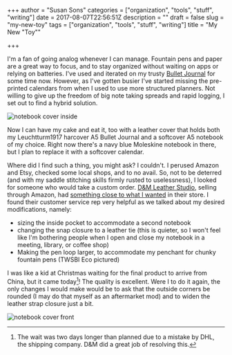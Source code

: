 +++
author = "Susan Sons"
categories = ["organization", "tools", "stuff", "writing"]
date = 2017-08-07T22:56:51Z
description = ""
draft = false
slug = "my-new-toy"
tags = ["organization", "tools", "stuff", "writing"]
title = "My New \"Toy\""

+++

I'm a fan of going analog whenever I can manage.  Fountain pens and paper are a great way to focus, and to stay organized without waiting on apps or relying on batteries.  I've used and iterated on my trusty [Bullet Journal](https://bulletjournal.com) for some time now.  However, as I've gotten busier I've started missing the pre-printed calendars from when I used to use more structured planners.  Not willing to give up the freedom of big note taking spreads and rapid logging, I set out to find a hybrid solution.

![notebook cover inside](/content/images/2017/08/inside_scaled.jpg)

Now I can have my cake and eat it, too with a leather cover that holds both my Leuchtturm1917 harcover A5 Bullet Journal and a softcover A5 notebook of my choice.  Right now there's a navy blue Moleskine notebook in there, but I plan to replace it with a softcover calendar.

Where did I find such a thing, you might ask?  I couldn't.  I perused Amazon and Etsy, checked some local shops, and to no avail.  So, not to be deterred (and with my saddle stitching skills firmly rusted to uselessness), I looked for someone who would take a custom order.  [D&M Leather Studio](http://amzn.to/2fnz7HB), selling through Amazon, had [something close to what I wanted](http://amzn.to/2fnXjKb) in their store.  I found their customer service rep very helpful as we talked about my desired modifications, namely:

- sizing the inside pocket to accommodate a second notebook
- changing the snap closure to a leather tie (this is quieter, so I won't feel like I'm bothering people when I open and close my notebook in a meeting, library, or coffee shop)
- Making the pen loop larger, to accommodate my penchant for chunky fountain pens (TWSBI Eco pictured)

I was like a kid at Christmas waiting for the final product to arrive from China, but it came today[^1]!  The quality is excellent.  Were I to do it again, the only changes I would make would be to ask that the outside corners be rounded (I may do that myself as an aftermarket mod) and to widen the leather strap closure just a bit.

![notebook cover front](/content/images/2017/08/front_scaled.jpg)

[^1]: The wait was two days longer than planned due to a mistake by DHL, the shipping company.  D&M did a great job of resolving this.

